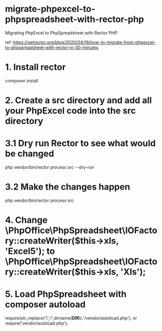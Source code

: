 # migrate-phpexcel-to-phpspreadsheet-with-rector-php
Migrating PhpExcel to PhpSpreadsheet with Rector PHP

ref: https://getrector.org/blog/2020/04/16/how-to-migrate-from-phpexcel-to-phpspreadsheet-with-rector-in-30-minutes

# 1. Install rector

composer install

# 2. Create a src directory and add all your PhpExcel code into the src directory

# 3.1 Dry run Rector to see what would be changed

php vendor/bin/rector process src --dry-run

# 3.2 Make the changes happen

php vendor/bin/rector process src

# 4. Change \PhpOffice\PhpSpreadsheet\IOFactory::createWriter($this->xls, 'Excel5'); to \PhpOffice\PhpSpreadsheet\IOFactory::createWriter($this->xls, 'Xls');


# 5. Load PhpSpreadsheet with composer autoload

require(str_replace('\\','/',dirname(__DIR__)).'/vendor/autoload.php'); or require('vendor/autoload.php');

